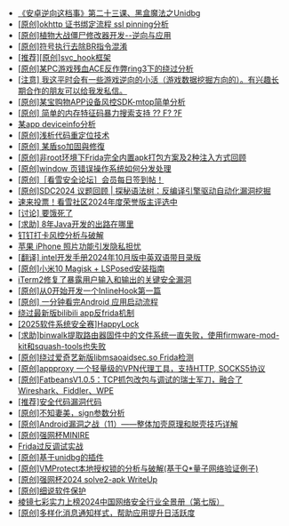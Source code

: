 + [《安卓逆向这档事》第二十三课、黑盒魔法之Unidbg](https://bbs.kanxue.com/thread-285073.htm)
+ [[原创]okhttp 证书绑定流程 ssl pinning分析](https://bbs.kanxue.com/thread-285064.htm)
+ [[原创]植物大战僵尸修改器开发--逆向与应用](https://bbs.kanxue.com/thread-284929.htm)
+ [[原创]符号执行去除BR指令混淆](https://bbs.kanxue.com/thread-280737.htm)
+ [[推荐][原创]svc_hook框架](https://bbs.kanxue.com/thread-284713.htm)
+ [[原创]某PC游戏残血ACE反作弊ring3下的绕过分析](https://bbs.kanxue.com/thread-284667.htm)
+ [[注意] 我这平时会有一些游戏逆向的小活（游戏数据挖掘方向的）。有兴趣长期合作的朋友可以给我发私信。](https://bbs.kanxue.com/thread-285109.htm)
+ [[原创]某宝购物APP设备风控SDK-mtop简单分析](https://bbs.kanxue.com/thread-284241.htm)
+ [[原创] 简单的内存特征码暴力搜索支持 ?? F? ?F](https://bbs.kanxue.com/thread-284451.htm)
+ [某app deviceinfo分析](https://bbs.kanxue.com/thread-274735.htm)
+ [[原创]浅析代码重定位技术](https://bbs.kanxue.com/thread-285117.htm)
+ [[原创] 某盾so加固與修復](https://bbs.kanxue.com/thread-285110.htm)
+ [[原创]非root环境下Frida完全内置apk打包方案及2种注入方式回顾](https://bbs.kanxue.com/thread-284482.htm)
+ [[原创]window 页错误操作系统如何分发处理](https://bbs.kanxue.com/thread-284919.htm)
+ [[原创]［看雪安全论坛］会员每日签到帖！](https://bbs.kanxue.com/thread-128928.htm)
+ [[原创]SDC2024 议题回顾 | 探秘语法树：反编译引擎驱动自动化漏洞挖掘](https://bbs.kanxue.com/thread-284318.htm)
+ [速来投票！看雪社区2024年度荣誉版主评选中](https://bbs.kanxue.com/thread-284944.htm)
+ [[讨论] 要饿死了](https://bbs.kanxue.com/thread-284422.htm)
+ [[求助] 8年Java开发的出路在哪里](https://bbs.kanxue.com/thread-285107.htm)
+ [钉钉打卡风控分析与破解](https://bbs.kanxue.com/thread-276154.htm)
+ [苹果 iPhone 照片功能引发隐私担忧](https://bbs.kanxue.com/thread-285134.htm)
+ [[翻译] intel开发手册2024年10月版中英双语带目录版](https://bbs.kanxue.com/thread-285029.htm)
+ [[原创]小米10 Magisk + LSPosed安装指南](https://bbs.kanxue.com/thread-285114.htm)
+ [iTerm2修复了暴露用户输入和输出的关键安全漏洞](https://bbs.kanxue.com/thread-285133.htm)
+ [[原创]从0开始开发一个InlineHook第一篇](https://bbs.kanxue.com/thread-284689.htm)
+ [[原创] 一分钟看完Android 应用启动流程](https://bbs.kanxue.com/thread-284686.htm)
+ [绕过最新版bilibili app反frida机制](https://bbs.kanxue.com/thread-281584.htm)
+ [[2025软件系统安全赛]HappyLock](https://bbs.kanxue.com/thread-285135.htm)
+ [[求助]binwalk提取路由器固件中的文件系统一直失败，使用firmware-mod-kit和squash-tools也失败](https://bbs.kanxue.com/thread-285126.htm)
+ [[原创]绕过爱奇艺新版libmsaoaidsec.so Frida检测](https://bbs.kanxue.com/thread-280754.htm)
+ [[原创]appproxy 一个轻量级的VPN代理工具，支持HTTP, SOCKS5协议](https://bbs.kanxue.com/thread-282002.htm)
+ [[原创]FatbeansV1.0.5：TCP抓包改包与调试的瑞士军刀，融合了Wireshark、Fiddler、WPE](https://bbs.kanxue.com/thread-284571.htm)
+ [[推荐]安全代码漏洞代码](https://bbs.kanxue.com/thread-219982.htm)
+ [[原创]不知妻美，sign参数分析](https://bbs.kanxue.com/thread-284425.htm)
+ [[原创]Android漏洞之战（11）——整体加壳原理和脱壳技巧详解](https://bbs.kanxue.com/thread-273293.htm)
+ [[原创]强网杯MINIRE](https://bbs.kanxue.com/thread-284364.htm)
+ [Frida过反调试实战](https://bbs.kanxue.com/thread-284838.htm)
+ [[原创]基于unidbg的插件](https://bbs.kanxue.com/thread-285136.htm)
+ [[原创]VMProtect本地授权锁的分析与破解(基于Q*量子网络验证例子)](https://bbs.kanxue.com/thread-285076.htm)
+ [[原创]强网杯2024 solve2-apk WriteUp](https://bbs.kanxue.com/thread-284630.htm)
+ [[原创]细说软件保护](https://bbs.kanxue.com/thread-284629.htm)
+ [棱镜七彩实力上榜2024中国网络安全行业全景册（第七版）](https://bbs.kanxue.com/thread-285138.htm)
+ [[原创]多样化消息通知样式，帮助应用提升日活跃度](https://bbs.kanxue.com/thread-285137.htm)
